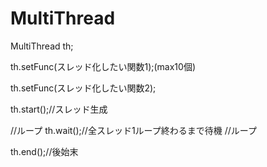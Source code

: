 # MultiThread


MultiThread th;

th.setFunc(スレッド化したい関数1);(max10個)

th.setFunc(スレッド化したい関数2);

th.start();//スレッド生成

//ループ
th.wait();//全スレッド1ループ終わるまで待機
//ループ

th.end();//後始末